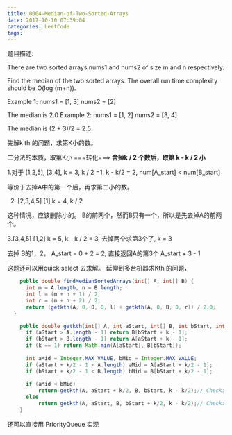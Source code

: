 ```yaml
---
title: 0004-Median-of-Two-Sorted-Arrays
date: 2017-10-16 07:39:04
categories: LeetCode
tags:
---
```


题目描述:

There are two sorted arrays nums1 and nums2 of size m and n respectively.

Find the median of the two sorted arrays. The overall run time complexity should be O(log (m+n)).

Example 1:
nums1 = [1, 3]
nums2 = [2]

The median is 2.0
Example 2:
nums1 = [1, 2]
nums2 = [3, 4]

The median is (2 + 3)/2 = 2.5





先解k th 的问题，求第K小的数。



二分法的本质，取第K小 ===转化===> **舍掉k / 2 个数后，取第 k - k / 2 小**



1.对于 [1,2,5], [3,4], k = 3, k / 2 =1, k - k/2 = 2, num[A_start] < num[B_start]

等价于去掉A中的第一个后，再求第二小的数。

2. [2,3,4,5] [1] k = 4, k / 2

这种情况，应该删除小的。 B的前两个，然而B只有一个，所以是先去掉A的前两个。

3.[3,4,5] [1,2] k = 5, k - k / 2 = 3, 去掉两个求第3个了, k = 3

去掉 B的1，2， A_start = 0 + 2 = 2, 直接返回A的第3个 A_start + 3 - 1

这题还可以用quick select 去求解。 延伸到多台机器求Kth 的问题，
```java
    public double findMedianSortedArrays(int[] A, int[] B) {
      int m = A.length, n = B.length;
      int l = (m + n + 1) / 2;
      int r = (m + n + 2) / 2;
      return (getkth(A, 0, B, 0, l) + getkth(A, 0, B, 0, r)) / 2.0;
  }

    public double getkth(int[] A, int aStart, int[] B, int bStart, int k) {
      if (aStart > A.length - 1) return B[bStart + k - 1];            
      if (bStart > B.length - 1) return A[aStart + k - 1];                
      if (k == 1) return Math.min(A[aStart], B[bStart]);
      
      int aMid = Integer.MAX_VALUE, bMid = Integer.MAX_VALUE;
      if (aStart + k/2 - 1 < A.length) aMid = A[aStart + k/2 - 1]; 
      if (bStart + k/2 - 1 < B.length) bMid = B[bStart + k/2 - 1];        
      
      if (aMid < bMid) 
          return getkth(A, aStart + k/2, B, bStart, k - k/2);// Check: aRight + bLeft 
      else 
          return getkth(A, aStart, B, bStart + k/2, k - k/2);// Check: bRight + aLeft
    }
```


还可以直接用 PriorityQueue 实现
